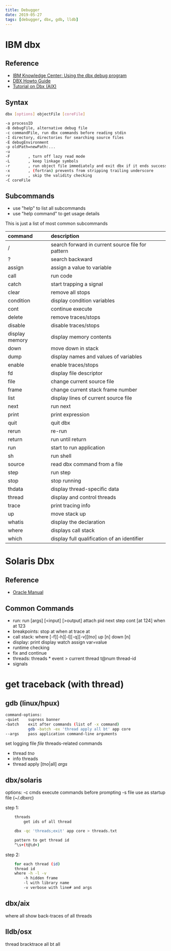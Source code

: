```yaml
---
title: Debugger
date: 2019-05-27
tags: [debugger, dbx, gdb, lldb]
---
```



# IBM dbx

## Reference
* [IBM Knowledge Center: Using the dbx debug program](https://www.ibm.com/support/knowledgecenter/en/ssw_aix_72/com.ibm.aix.cmds2/dbx.htm)
* [DBX Howto Guide](https://edoras.sdsu.edu/doc/dbx.html)
* [Tutorial on Dbx (AIX)](http://delphiwww.cern.ch/~dellib/tutorial/node22.html)

## Syntax


```bash
dbx [options] objectFile [coreFile]

-a processID
-B debugFile, alternative debug file
-c commandFile, run dbx commands before reading stdin
-I directory, directories for searching source files
-E debugEnvironment
-p oldPath=newPath:...
-u
-F        , turn off lazy read mode
-L        , keep linkage symbols
-r        , run object file immediately and exit dbx if it ends successfully
-x        , (fortran) prevents from stripping trailing underscore
-v        , skip the validity checking
-C coreFile
```



## Subcommands

* use "help" to list all subcommands
* use "help command" to get usage details

This is just a list of most common subcommands

|command|description|
|:---|:---|
|/|search forward in current source file for pattern|
|?|search backward|
|assign|assign a value to variable|
|call|run code|
|catch|start trapping a signal|
|clear|remove all stops|
|condition|display condition variables|
|cont|continue execute|
|delete|remove traces/stops|
|disable|disable traces/stops|
|display memory|display memory contents|
|down|move down in stack|
|dump|display names and values of variables|
|enable|enable traces/stops|
|fd|display file descriptor|
|file|change current source file|
|frame|change current stack frame number|
|list|display lines of current source file|
|next|run next|
|print|print expression|
|quit|quit dbx|
|rerun|re-run|
|return|run until return|
|run|start to run application|
|sh|run shell|
|source|read dbx command from a file|
|step|run step|
|stop|stop running|
|thdata|display thread-specific data|
|thread|display and control threads|
|trace|print tracing info|
|up|move stack up|
|whatis|display the declaration|
|where|displays call stack|
|which|display full qualification of an identifier|


# Solaris Dbx

## Reference
* [Oracle Manual](https://docs.oracle.com/cd/E18659_01/html/821-1380/blawp.html)

## Common Commands
* run:
        run [args] [<input] [>output]
        attach pid
        next
        step
        cont [at 124]
        when at 123
* breakpoints:
        stop at
        when at
        trace at
* call stack:
        where [-f][-h][-l][-q][-v][_tno_]
        up [n]
        down [n]
* display:
        print
        display
        watch
        assign var=value
* runtime checking
* fix and continue
* threads:
    threads
        * event
        > current thread
        t@num thread-id
* signals



# get traceback (with thread)

## gdb (linux/hpux)

```bash
command-options:
-quiet    supress banner
-batch    exit after commands (list of -x command)
          gdb -batch -ex 'thread apply all bt' app core
--args    pass application command-line arguments
```

set logging file _file_
threads-related commands

* thread _tno_
* info threads
* thread apply [_tno_|all] _args_


## dbx/solaris

options:
-c cmds         execute commands before prompting
-s file         use as startup file (~/.dbxrc)

step 1:
```bash
    threads
        get ids of all thread

    dbx -qc 'threads;exit' app core > threads.txt

    pattern to get thread id
    ^\s+(t@\d+)
```

step 2:
```bash
    for each thread (id)
    thread id
    where -h -l -v
        -h hidden frame
        -l with library name
        -v verbose with line# and args
```
## dbx/aix

where all
    show back-traces of all threads

## lldb/osx

thread bracktrace all
bt all
